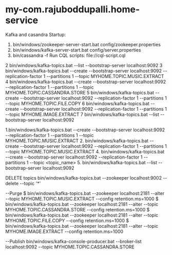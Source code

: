 # my-com.rajuboddupalli.home-service

Kafka and casandra
Startup:
1.  bin/windows/zookeeper-server-start.bat config/zookeeper.properties
2.  bin/windows/kafka-server-start.bat config/server.properties
3.  bin/cassandra -f
Run CQL scripts: file://cql-script.cql

 2  bin/windows/kafka-topics.bat --list --bootstrap-server localhost:9092
 3  bin/windows/kafka-topics.bat --create --bootstrap-server localhost:9092 --replication-factor 1 --partitions 1 --topic MYHOME.TOPIC.MUSIC.EXTRACT
 4  bin/windows/kafka-topics.bat --create --bootstrap-server localhost:9092 --replication-factor 1 --partitions 1 --topic MYHOME.TOPIC.CASSANDRA.STORE
 5  bin/windows/kafka-topics.bat --create --bootstrap-server localhost:9092 --replication-factor 1 --partitions 1 --topic MYHOME.TOPIC.FILE.COPY
 6  bin/windows/kafka-topics.bat --create --bootstrap-server localhost:9092 --replication-factor 1 --partitions 1 --topic MYHOME.IMAGE.EXTRACT
 7  bin/windows/kafka-topics.bat --list --bootstrap-server localhost:9092


1.bin/windows/kafka-topics.bat --create --bootstrap-server localhost:9092 --replication-factor 1 --partitions 1 --topic MYHOME.TOPIC.MUSIC.EXTRACT
2. bin/windows/kafka-topics.bat --create --bootstrap-server localhost:9092 --replication-factor 1 --partitions 1 --topic MYHOME.TOPIC.MUSIC.EXTRACT
4. bin/windows/kafka-topics.bat --create --bootstrap-server localhost:9092 --replication-factor 1 --partitions 1 --topic <topic_name>
5. bin/windows/kafka-topics.bat --list --bootstrap-server localhost:9092

DELETE topics
 bin/windows/kafka-topics.bat --zookeeper localhost:9002 --delete --topic '*'

--Purge
$ bin/windows/kafka-topics.bat --zookeeper localhost:2181 --alter --topic MYHOME.TOPIC.MUSIC.EXTRACT --config retention.ms=1000
$ bin/windows/kafka-topics.bat --zookeeper localhost:2181 --alter --topic MYHOME.TOPIC.CASSANDRA.STORE --config retention.ms=1000
$ bin/windows/kafka-topics.bat --zookeeper localhost:2181 --alter --topic MYHOME.TOPIC.FILE.COPY --config retention.ms=1000
$ bin/windows/kafka-topics.bat --zookeeper localhost:2181 --alter --topic MYHOME.IMAGE.EXTRACT --config retention.ms=1000


--Publish
 bin/windows/kafka-console-producer.bat --broker-list localhost:9092 --topic MYHOME.TOPIC.CASSANDRA.STORE